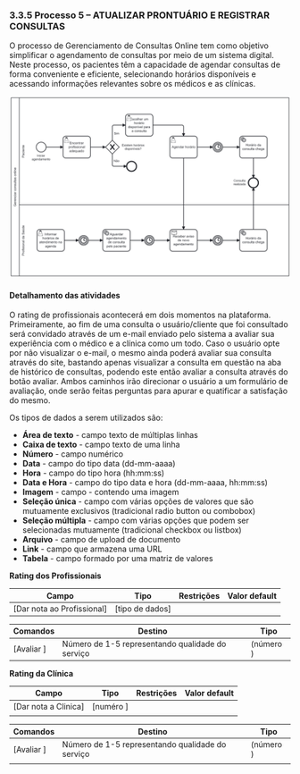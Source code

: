 ### 3.3.5 Processo 5 – ATUALIZAR PRONTUÁRIO E REGISTRAR CONSULTAS

O processo de Gerenciamento de Consultas Online tem como objetivo simplificar o agendamento de consultas por meio de um sistema digital. Neste processo, os pacientes têm a capacidade de agendar consultas de forma conveniente e eficiente, selecionando horários disponíveis e acessando informações relevantes sobre os médicos e as clínicas. 


![Exemplo de um Modelo BPMN do PROCESSO 5](images/processo_5_atualizar_prontuario_e_registrar_consultas.png "Modelo BPMN do Processo 5.")


#### Detalhamento das atividades

O rating de profissionais acontecerá em dois momentos na plataforma. Primeiramente, ao fim de uma consulta o usuário/cliente que foi consultado será convidado através de um e-mail enviado pelo sistema a avaliar sua experiência com o médico e a clínica como um todo. Caso o usuário opte por não visualizar o e-mail, o mesmo ainda poderá avaliar sua consulta através do site, bastando apenas visualizar a consulta em questão na aba de histórico de consultas, podendo este então avaliar a consulta através do botão avaliar. Ambos caminhos irão direcionar o usuário a um formulário de avaliação, onde serão feitas perguntas para apurar e quatificar a satisfação do mesmo.

Os tipos de dados a serem utilizados são:

* **Área de texto** - campo texto de múltiplas linhas
* **Caixa de texto** - campo texto de uma linha
* **Número** - campo numérico
* **Data** - campo do tipo data (dd-mm-aaaa)
* **Hora** - campo do tipo hora (hh:mm:ss)
* **Data e Hora** - campo do tipo data e hora (dd-mm-aaaa, hh:mm:ss)
* **Imagem** - campo - contendo uma imagem
* **Seleção única** - campo com várias opções de valores que são mutuamente exclusivos (tradicional radio button ou combobox)
* **Seleção múltipla** - campo com várias opções que podem ser selecionadas mutuamente (tradicional checkbox ou listbox)
* **Arquivo** - campo de upload de documento
* **Link** - campo que armazena uma URL
* **Tabela** - campo formado por uma matriz de valores

**Rating dos Profissionais**

| **Campo**       | **Tipo**         | **Restrições** | **Valor default** |
| ---             | ---              | ---            | ---               |
| [Dar nota ao Profissional] | [tipo de dados]  |                |                   |


| **Comandos**         |  **Destino**                   | **Tipo** |
| ---                  | ---                            | ---               |
| [Avaliar ] | Número de 1-5 representando qualidade do serviço  | (número  ) |


**Rating da Clínica**

| **Campo**       | **Tipo**         | **Restrições** | **Valor default** |
| ---             | ---              | ---            | ---               |
| [Dar nota a Clinica] | [numéro ]  |                |                   |
|                 |                  |                |                   |

| **Comandos**         |  **Destino**                   | **Tipo**          |
| ---                  | ---                            | ---               |
| [Avaliar ] | Número de 1-5 representando qualidade do serviço  | (número ) |
|                      |                                |                   |
